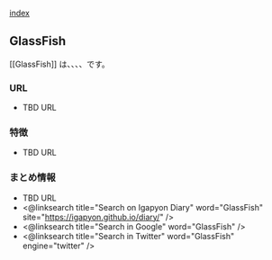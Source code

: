 [index](https://igapyon.github.io/diary/keyword/index.html)

## GlassFish

[[GlassFish]] は、、、、です。

### URL

* TBD URL

### 特徴

* TBD URL

### まとめ情報

* TBD URL
* <@linksearch title="Search on Igapyon Diary" word="GlassFish" site="https://igapyon.github.io/diary/" />
* <@linksearch title="Search in Google" word="GlassFish" />
* <@linksearch title="Search in Twitter" word="GlassFish" engine="twitter" />

